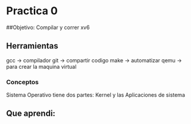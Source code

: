 # Practica 0
##Objetivo:
Compilar y correr xv6

## Herramientas
gcc -> compilador
git -> compartir codigo
make -> automatizar 
qemu -> para crear la maquina virtual


### Conceptos 

Sistema Operativo tiene dos partes: Kernel y las Aplicaciones de sistema

## Que aprendi:






